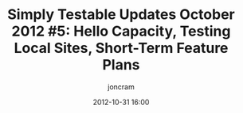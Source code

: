 ---
layout: default
title: "Simply Testable Updates October 2012 #5: Hello Capacity, Testing Local Sites,  Short-Term Feature Plans"
short_title: "Simply Testable Updates Oct #5: Hello Capacity, Testing Local Sites"
date: 2012-10-31 16:00
author: joncram
newsletter:
    issue_number: 15th
    url: https://us5.campaign-archive1.com/?u=ac75e33d993d2b502e333ddd0&amp;id=0cb60c52d2
    closing_sentence: Expect the next in a week from now, November 7 2012.
    highlights:
        - The service copes with capacity much better than it used to
        - I wrote today about how you can <a href="/how-to-test-a-local-site/">use Simply Testable to test a local site</a>
        - Account creation is mostly complete locally. Tests you start when logged in are private to you.
        - When retrieving URLs from compressed sitemaps, we no longer care what Content-Type accompanies the sitemap; HTTP headers lie.
---